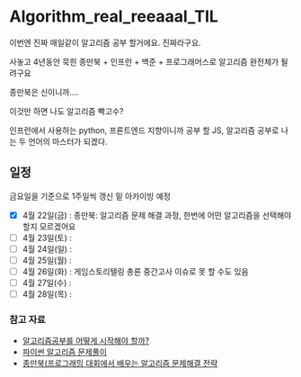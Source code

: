 # Algorithm_real_reeaaal_TIL

이번엔 진짜 매일같이 알고리즘 공부 할거에요.
진짜라구요.

사놓고 4년동안 묵힌 종만북 + 인프런 + 백준 + 프로그래머스로 알고리즘 완전체가 될려구요

종만북은 신이니까....

이것만 하면 나도 알고리즘 빡고수?

인프런에서 사용하는 python, 프론트엔드 지향이니까 공부 할 JS, 알고리즘 공부로 나는 두 언어의 마스터가 되겠다.

## 일정
금요일을 기준으로 1주일씩 갱신 밑 아카이빙 예정

- [x] 4월 22일(금) : 종만북: 알고리즘 문제 해결 과정, 한번에 어떤 알고리즘을 선택해야 할지 모르겠어요
- [ ] 4월 23일(토) :
- [ ] 4월 24일(일) :
- [ ] 4월 25일(월) :
- [ ] 4월 26일(화) : 게임스토리텔링 총론 중간고사 이슈로 못 할 수도 있음
- [ ] 4월 27일(수) :
- [ ] 4월 28일(목) :
### 참고 자료
- [알고리즘공부를 어떻게 시작해야 할까?](https://steady-coding.tistory.com/260)
- [파이썬 알고리즘 문제풀이](https://inf.run/x7y1)
- [종만북(프로그래밍 대회에서 배우는 알고리즘 문제해결 전략](https://book.algospot.com/)

